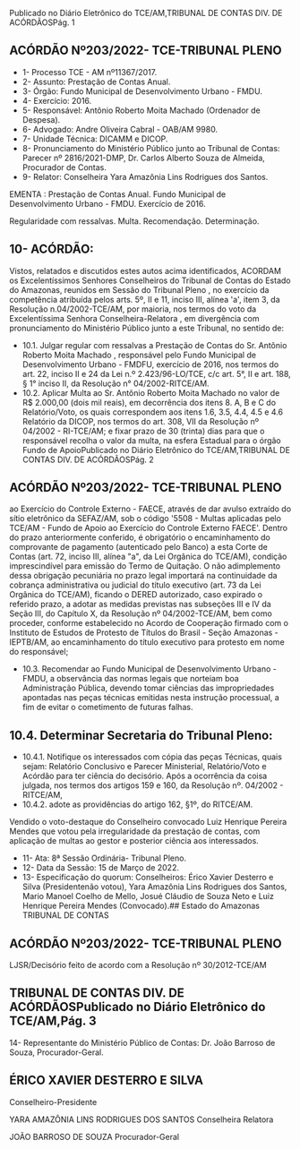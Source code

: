 Publicado  no  Diário  Eletrônico do TCE/AM,TRIBUNAL DE CONTAS DIV. DE ACÓRDÃOSPág. 1

## ACÓRDÃO Nº203/2022- TCE-TRIBUNAL PLENO

- 1- Processo TCE - AM nº11367/2017.
- 2- Assunto: Prestação de Contas Anual.
- 3- Órgão: Fundo Municipal de Desenvolvimento Urbano - FMDU.
- 4- Exercício: 2016.
- 5- Responsável: Antônio Roberto Moita Machado (Ordenador de Despesa).
- 6- Advogado: Andre Oliveira Cabral - OAB/AM 9980.
- 7- Unidade Técnica: DICAMM e DICOP.
- 8- Pronunciamento  do  Ministério  Público  junto  ao  Tribunal  de  Contas: Parecer  nº 2816/2021-DMP, Dr. Carlos Alberto Souza de Almeida, Procurador de Contas.
- 9- Relator: Conselheira Yara Amazônia Lins Rodrigues dos Santos.

EMENTA : Prestação de Contas Anual. Fundo Municipal  de  Desenvolvimento  Urbano  -  FMDU. Exercício de 2016.

Regularidade com ressalvas. Multa. Recomendação. Determinação.

## 10-  ACÓRDÃO:

Vistos, relatados e discutidos estes autos acima identificados, ACORDAM os Excelentíssimos Senhores Conselheiros do Tribunal de Contas do Estado do Amazonas, reunidos em Sessão do Tribunal Pleno , no exercício da competência atribuída pelos arts. 5º,  II  e  11,  inciso  III,  alínea  'a',  item  3,  da  Resolução  n.04/2002-TCE/AM, por  maioria, nos  termos  do  voto  da  Excelentíssima  Senhora  Conselheira-Relatora ,  em  divergência com pronunciamento do Ministério Público junto a este Tribunal, no sentido de:

- 10.1. Julgar  regular  com  ressalvas a  Prestação  de  Contas  do Sr.  Antônio Roberto Moita Machado , responsável pelo Fundo Municipal de Desenvolvimento Urbano - FMDFU, exercício de 2016, nos termos do art. 22, inciso II e 24 da Lei n.º 2.423/96-LO/TCE, c/c art. 5°, II e art. 188, § 1° inciso II, da Resolução n° 04/2002-RITCE/AM.
- 10.2. Aplicar Multa ao Sr.  Antônio Roberto Moita Machado no  valor  de R$ 2.000,00 (dois  mil  reais), em  decorrência  dos  itens  8.  A,  B  e  C  do Relatório/Voto, os quais correspondem aos itens 1.6, 3.5, 4.4, 4.5 e 4.6 Relatório da DICOP, nos termos do art. 308, VII da Resolução nº 04/2002 -  RI-TCE/AM; e fixar  prazo  de 30  (trinta)  dias para  que  o  responsável recolha o valor da multa, na esfera Estadual para o órgão Fundo de ApoioPublicado  no  Diário  Eletrônico do TCE/AM,TRIBUNAL DE CONTAS DIV. DE ACÓRDÃOSPág. 2

## ACÓRDÃO Nº203/2022- TCE-TRIBUNAL PLENO

ao Exercício do Controle Externo - FAECE, através de dar avulso extraído do sítio eletrônico da SEFAZ/AM, sob o código '5508 - Multas aplicadas pelo  TCE/AM  -  Fundo  de  Apoio  ao  Exercício  do  Controle  Externo  FAECE'.  Dentro  do  prazo  anteriormente conferido, é obrigatório o encaminhamento do comprovante de pagamento (autenticado pelo Banco)  a  esta  Corte  de  Contas  (art.  72,  inciso  III,  alínea  "a",  da  Lei Orgânica do TCE/AM), condição imprescindível para emissão do Termo de Quitação. O não adimplemento dessa obrigação pecuniária no prazo legal importará na continuidade da cobrança administrativa ou judicial do título  executivo  (art.  73  da  Lei  Orgânica  do TCE/AM), ficando o DERED autorizado, caso expirado o referido prazo, a adotar as medidas previstas nas  subseções  III  e  IV  da  Seção  III,  do  Capítulo  X,  da  Resolução  nº 04/2002-TCE/AM, bem como proceder, conforme estabelecido no Acordo de Cooperação firmado com o Instituto de Estudos de Protesto de Títulos do Brasil  -  Seção  Amazonas - IEPTB/AM, ao encaminhamento do título executivo para protesto em nome do responsável;

- 10.3. Recomendar ao Fundo Municipal de Desenvolvimento Urbano - FMDU, a observância das normas legais que norteiam boa Administração Pública, devendo tomar ciências das impropriedades apontadas nas peças técnicas emitidas nesta instrução processual, a fim de evitar o cometimento de futuras falhas.

## 10.4. Determinar Secretaria do Tribunal Pleno:

- 10.4.1. Notifique os interessados com cópia das peças Técnicas, quais  sejam:  Relatório  Conclusivo  e  Parecer  Ministerial, Relatório/Voto e Acórdão para ter ciência do decisório. Após  a  ocorrência  da  coisa  julgada,  nos  termos  dos artigos 159 e 160, da Resolução nº. 04/2002 - RITCE/AM,
- 10.4.2. adote as providências do artigo 162, §1º, do RITCE/AM.

Vendido  o  voto-destaque  do  Conselheiro  convocado  Luiz  Henrique  Pereira Mendes que votou pela irregularidade da prestação de contas, com aplicação de multas ao gestor e posterior ciência aos interessados.

- 11-  Ata: 8ª Sessão Ordinária- Tribunal Pleno.
- 12-  Data da Sessão: 15 de Março de 2022.
- 13-  Especificação do quorum: Conselheiros: Érico Xavier Desterro e Silva (Presidentenão votou), Yara Amazônia Lins Rodrigues dos Santos, Mario Manoel Coelho de Mello, Josué Cláudio de Souza Neto e Luiz Henrique Pereira Mendes (Convocado).## Estado do Amazonas TRIBUNAL DE CONTAS

## ACÓRDÃO Nº203/2022- TCE-TRIBUNAL PLENO

LJSR/Decisório feito de acordo com a Resolução nº 30/2012-TCE/AM

## TRIBUNAL DE CONTAS DIV. DE ACÓRDÃOSPublicado  no  Diário  Eletrônico do TCE/AM,Pág. 3

14-  Representante  do  Ministério  Público  de  Contas: Dr.  João  Barroso  de  Souza, Procurador-Geral.

## ÉRICO XAVIER DESTERRO E SILVA

Conselheiro-Presidente

YARA AMAZÔNIA LINS RODRIGUES DOS SANTOS Conselheira Relatora

JOÃO BARROSO DE SOUZA Procurador-Geral